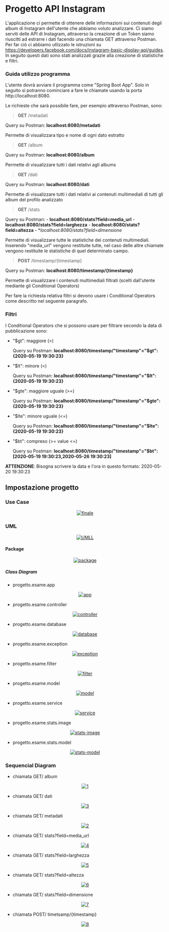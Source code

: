 # Progetto API Instagram
L'applicazione ci permette di ottenere delle informazioni sui contenuti degli album di Instagram dell'utente che abbiamo voluto analizzare. Ci siamo serviti delle API di Instagram, attraverso la creazione di un Token siamo riuscitti ad estrarre i dati facendo una chiamata GET attraverso Postman. Per far ciò ci abbiamo utlizzato le istruzioni su https://developers.facebook.com/docs/instagram-basic-display-api/guides. In seguito questi dati sono stati analizzati grazie alla creazione di statistiche e filtri.

### Guida utilizzo programma
L'utente dovrà avviare il programma come "Spring Boot App". Solo in seguito si potranno cominciare a fare le chiamate usando la porta  http://localhost:8080.

Le richieste che sarà possibile fare, per esempio attraverso Postman, sono:

> **GET** /metadati

Query su Postman: **localhost:8080/metadati**

Permette di visualizzara tipo e nome di ogni dato estratto


> **GET** /album

Query su Postman: **localhost:8080/album**

Permette di visualizzare tutti i dati relativi agli albums


> **GET** /dati

Query su Postman: **localhost:8080/dati**

Permette di visualizzare tutti i dati relativi ai contenuti multimediali di tutti gli album del profilo analizzato


> **GET** /stats

Query su Postman: - **localhost:8080/stats?field=media_url**
                  - **localhost:8080/stats?field=larghezza**
                  - **localhost:8080/stats?field=altezza**
                  - **localhost:8080/stats?field=dimensione*

Permette di visualizzare tutte le statistiche dei contenuti multimediali. Inserendo "media_url" vengono restituite tutte, nel caso delle altre chiamate vengono restituite le statistiche di quel determinato campo. 


> **POST** /timestamp/{timestamp}

Query su Postman: **localhost:8080/timestamp/{timestamp}**

Permette di visualizzare i contenuti multimediali filtrati (scelti dall'utente mediante gli Conditional Operators)

Per fare la richiesta relativa filtri si devono usare i Conditional Operators come descritto nel seguente paragrafo.


### Filtri
I Conditional Operators che si possono usare per filtrare secondo la data di pubblicazione sono:
- "$gt": maggiore (>)

  Query su Postman: **localhost:8080/timestamp/"timestamp"="$gt":{2020-05-19 19:30:23}**
- "$lt": minore (<)

  Query su Postman: **localhost:8080/timestamp/"timestamp"="$lt":{2020-05-19 19:30:23}**
- "$gte": maggiore uguale (>=)

  Query su Postman: **localhost:8080/timestamp/"timestamp"="$gte":{2020-05-19 19:30:23}**
- "$lte": minore uguale (<=)

  Query su Postman: **localhost:8080/timestamp/"timestamp"="$lte":{2020-05-19 19:30:23}**
- "$bt": compreso (>= value <=)

  Query su Postman: **localhost:8080/timestamp/"timestamp"="$bt":[2020-05-19 19:30:23,2020-05-26 19:30:23]**


**ATTENZIONE**: Bisogna scrivere la data e l'ora in questo formato: 2020-05-20 19:30:23


## Impostazione progetto ##

### Use Case
<p align="center">
<a href="https://ibb.co/cJ5XGT0"><img src="https://i.ibb.co/H7vpWg6/finale.png" alt="finale" border="0"></a>
</p>


### UML
<p align="center">
<a href="https://ibb.co/1ZpchTL"><img src="https://i.ibb.co/y0M2GqX/UMLL.png" alt="UMLL" border="0"></a>
</p>

#### Package
<p align="center">
<a href="https://ibb.co/ncKvRRp"><img src="https://i.ibb.co/1q45bbc/package.png" alt="package" border="0"></a>
</p>

##### Class Diagram
- progetto.esame.app

<p align="center">
<a href="https://imgbb.com/"><img src="https://i.ibb.co/Z608zqR/app.png" alt="app" border="0"></a>
</p>

- progetto.esame.controller

<p align="center">
<a href="https://imgbb.com/"><img src="https://i.ibb.co/dB0nv1z/controller.png" alt="controller" border="0"></a>
</p>

- progetto.esame.database

<p align="center">
<a href="https://imgbb.com/"><img src="https://i.ibb.co/BBmf03N/database.png" alt="database" border="0"></a>
</p>

- progetto.esame.exception

<p align="center">
<a href="https://ibb.co/YQHXNh5"><img src="https://i.ibb.co/54bk1LQ/exception.png" alt="exception" border="0"></a>
</p>

- progetto.esame.filter

<p align="center">
<a href="https://imgbb.com/"><img src="https://i.ibb.co/TvTJmS3/filter.png" alt="filter" border="0"></a>
</p>

- progetto.esame.model

<p align="center">
<a href="https://ibb.co/3zzfQ5h"><img src="https://i.ibb.co/ZmmH7RT/model.png" alt="model" border="0"></a>
</p>

- progetto.esame.service

<p align="center">
<a href="https://imgbb.com/"><img src="https://i.ibb.co/2ym09wF/service.png" alt="service" border="0"></a>
</p>

- progetto.esame.stats.image

<p align="center">
<a href="https://imgbb.com/"><img src="https://i.ibb.co/1vnHHhr/stats-image.png" alt="stats-image" border="0"></a>
</p>

- progetto.esame.stats.model

<p align="center">
<a href="https://imgbb.com/"><img src="https://i.ibb.co/sFHV4BC/stats-model.png" alt="stats-model" border="0"></a>
</p>


### Sequencial Diagram

- chiamata GET/ album
<p align="center">
<a href="https://imgbb.com/"><img src="https://i.ibb.co/rGrjfJZ/1.png" alt="1" border="0"></a>
</p>

- chiamata GET/ dati
<p align="center">
<a href="https://imgbb.com/"><img src="https://i.ibb.co/hc24y2y/3.png" alt="3" border="0"></a>
</p>

- chiamata GET/ metadati
<p align="center">
<a href="https://imgbb.com/"><img src="https://i.ibb.co/Hzc5z4p/2.png" alt="2" border="0"></a>
</p>

- chiamata GET/ stats?field=media_url
<p align="center">
<a href="https://imgbb.com/"><img src="https://i.ibb.co/5cwBF9B/4.png" alt="4" border="0"></a>
</p>

- chiamata GET/ stats?field=larghezza
<p align="center">
<a href="https://imgbb.com/"><img src="https://i.ibb.co/71F3tdt/5.png" alt="5" border="0"></a>
</p>

- chiamata GET/ stats?field=altezza
<p align="center">
<a href="https://imgbb.com/"><img src="https://i.ibb.co/6rs1BQb/6.png" alt="6" border="0"></a>
</p>

- chiamata GET/ stats?field=dimensione
<p align="center">
<a href="https://imgbb.com/"><img src="https://i.ibb.co/6XFZfT9/7.png" alt="7" border="0"></a>
</p>

- chiamata POST/ timetsamp/{timestamp}
<p align="center">
<a href="https://ibb.co/1QnM0zK"><img src="https://i.ibb.co/xLsY2FG/8.png" alt="8" border="0"></a>
</p>




